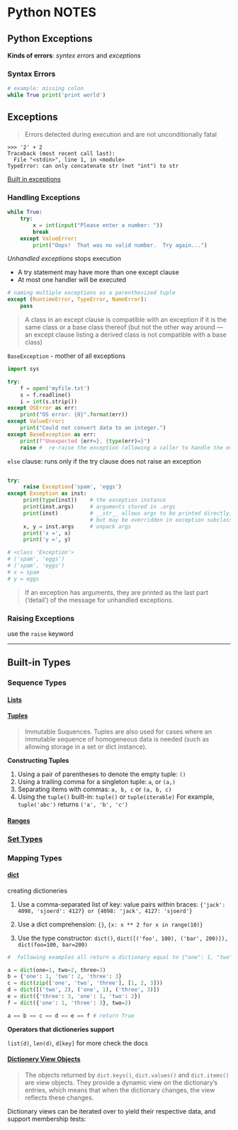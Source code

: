 # Python NOTES


## Python Exceptions

**Kinds of errors**:
*syntex errors* and *exceptions*

### Syntax Errors

```python
# example: missing colon
while True print('print world')
```

## Exceptions

> Errors detected during execution and are not unconditionally fatal

```shell
>>> '2' + 2
Traceback (most recent call last):
  File "<stdin>", line 1, in <module>
TypeError: can only concatenate str (not "int") to str
```

[Built in exceptions][builtInEx]


[builtInEx]: https://docs.python.org/3/library/exceptions.html#bltin-exceptions

### Handling Exceptions

```python
while True:
    try:
        x = int(input("Please enter a number: "))
        break
    except ValueError:
        print("Oops!  That was no valid number.  Try again...")
```

*Unhandled exceptions* stops execution

- A try statement may have more than one except clause
- At most one handler will be executed

```python
# naming multiple exceptions as a parenthesized tuple
except (RuntimeError, TypeError, NameError):
    pass
```

> A class in an except clause is compatible with an exception if it is the same class or a base class thereof (but not the other way around — an except clause listing a derived class is not compatible with a base class)

`BaseException` - mother of all exceptions

```python
import sys

try:
    f = open('myfile.txt')
    s = f.readline()
    i = int(s.strip())
except OSError as err:
    print("OS error: {0}".format(err))
except ValueError:
    print("Could not convert data to an integer.")
except BaseException as err:
    print(f"Unexpected {err=}, {type(err)=}")
    raise #  re-raise the exception (allowing a caller to handle the exception as well)
```

`else` clause: runs only if the try clause does not raise an exception

```python

try:
     raise Exception('spam', 'eggs')
except Exception as inst:
     print(type(inst))    # the exception instance
     print(inst.args)     # arguments stored in .args
     print(inst)          # __str__ allows args to be printed directly,
                          # but may be overridden in exception subclasses
     x, y = inst.args     # unpack args
     print('x =', x)
     print('y =', y)

# <class 'Exception'>
# ('spam', 'eggs')
# ('spam', 'eggs')
# x = spam
# y = eggs
```

> If an exception has arguments, they are printed as the last part (‘detail’) of the message for unhandled exceptions.

### Raising Exceptions

use the `raise` keyword


--- 

## Built-in Types

### Sequence Types

#### [Lists][Lists]

[Lists]: https://docs.python.org/3.10/library/stdtypes.html#lists
#### [Tuples][Tuples]

> Immutable Suquences. Tuples are also used for cases where an immutable sequence of homogeneous data is needed (such as allowing storage in a set or dict instance).

**Constructing Tuples**

1. Using a pair of parentheses to denote the empty tuple: `()`
2. Using a trailing comma for a singleton tuple: `a`, or `(a,)`
3. Separating items with commas: `a, b, c` or `(a, b, c)`
4. Using the `tuple()` built-in: `tuple()` or `tuple(iterable)`
    For example, `tuple('abc')` returns `('a', 'b', 'c')`


[Tuples]: https://docs.python.org/3.10/library/stdtypes.html#tuples

#### [Ranges][Ranges]

[Ranges]: https://docs.python.org/3.10/library/stdtypes.html#ranges

### [Set Types][SetTypes]

[SetTypes]: https://docs.python.org/3.10/library/stdtypes.html#set

### Mapping Types

#### [dict][mappingdict]

creating dictioneries

1. Use a comma-separated list of key: value pairs within braces: `{'jack': 4098, 'sjoerd': 4127} or {4098: 'jack', 4127: 'sjoerd'}`

2. Use a dict comprehension: `{}`, `{x: x ** 2 for x in range(10)}`

3. Use the type constructor: `dict()`, `dict([('foo', 100), ('bar', 200)]), dict(foo=100, bar=200)`


```python
#  following examples all return a dictionary equal to {"one": 1, "two": 2, "three": 3}:

a = dict(one=1, two=2, three=3)
b = {'one': 1, 'two': 2, 'three': 3}
c = dict(zip(['one', 'two', 'three'], [1, 2, 3]))
d = dict([('two', 2), ('one', 1), ('three', 3)])
e = dict({'three': 3, 'one': 1, 'two': 2})
f = dict({'one': 1, 'three': 3}, two=2)

a == b == c == d == e == f # return True

```

**Operators that dictioneries support**

`list(d)`, `len(d)`, `d[key]` for more check the docs

[mappingdict]: https://docs.python.org/3.10/library/stdtypes.html#dict

#### [Dictionery View Objects][dicView]

> The objects returned by `dict.keys()`, `dict.values()` and `dict.items()` are view objects. They provide a dynamic view on the dictionary’s entries, which means that when the dictionary changes, the view reflects these changes.

Dictionary views can be iterated over to yield their respective data, and support membership tests:


[dicView]: https://docs.python.org/3.10/library/stdtypes.html#dictionary-view-objects